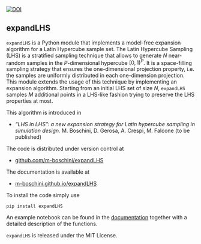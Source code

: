 [![DOI](https://zenodo.org/badge/DOI/10.5281/zenodo.15076931.svg)](https://doi.org/10.5281/zenodo.15076931)

## expandLHS

`expandLHS` is a Python module that implements a model-free expansion algorithm for a Latin Hypercube sample set.
The Latin Hypercube Sampling (LHS) is a stratified sampling technique that allows to generate $N$ near-random samples 
in the $P$-dimensional hypercube $[0, 1)^P$. It is a space-filling sampling strategy that ensures the one-dimensional 
projection property, i.e. the samples are uniformly distributed in each one-dimension projection. This module extends the usage of this technique by implementing an expansion algorithm. Starting from an initial LHS set of size $N$, `expandLHS` samples $M$ additional points in a LHS-like fashion trying to preserve the LHS properties at most.

This algorithm is introduced in
- *“LHS in LHS”: a new expansion strategy for Latin hypercube sampling in simulation design.* 
M. Boschini, D. Gerosa, A. Crespi, M. Falcone (to be published)

The code is distributed under version control at
- [github.com/m-boschini/expandLHS](https://github.com/m-boschini/expandLHS)

The documentation is available at
 - [m-boschini.github.io/expandLHS](https://m-boschini.github.io/expandLHS)

To install the code simply use

    pip install expandLHS

An example notebook can be found in the [documentation](https://m-boschini.github.io/expandLHS) together with a detailed description of the functions.

`expandLHS` is released under the MIT License. 
